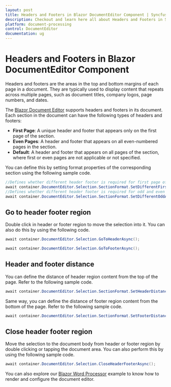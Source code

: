 ```yaml
---
layout: post
title: Headers and Footers in Blazor DocumentEditor Component | Syncfusion
description: Checkout and learn here all about Headers and Footers in Syncfusion Blazor DocumentEditor component and more.
platform: document-processing
control: DocumentEditor
documentation: ug
---
```


# Headers and Footers in Blazor DocumentEditor Component

Headers and footers are the areas in the top and bottom margins of each page in a document. They are typically used to display content that repeats across multiple pages, such as document titles, company logos, page numbers, and dates.

The [Blazor Document Editor](https://www.syncfusion.com/blazor-components/blazor-word-processor) supports headers and footers in its document. Each section in the document can have the following types of headers and footers:

*   **First Page**: A unique header and footer that appears only on the first page of the section.
*   **Even Pages**: A header and footer that appears on all even-numbered pages in the section.
*   **Default**: A header and footer that appears on all pages of the section, where first or even pages are not applicable or not specified.

You can define this by setting format properties of the corresponding section using the following sample code.

```csharp
//Defines whether different header footer is required for first page of the section
await container.DocumentEditor.Selection.SectionFormat.SetDifferentFirstPageAsync(true);
//Defines whether different header footer is required for odd and even pages in the section
await container.DocumentEditor.Selection.SectionFormat.SetDifferentOddAndEvenPagesAsync(true);
```

## Go to header footer region

Double click in header or footer region to move the selection into it. You can also do this by using the following code.

```csharp
await container.DocumentEditor.Selection.GoToHeaderAsync();

await container.DocumentEditor.Selection.GoToFooterAsync();
```

## Header and footer distance

You can define the distance of header region content from the top of the page. Refer to the following sample code.

```csharp
await container.DocumentEditor.Selection.SectionFormat.SetHeaderDistanceAsync(36);
```

Same way, you can define the distance of footer region content from the bottom of the page. Refer to the following sample code.

```csharp
await container.DocumentEditor.Selection.SectionFormat.SetFooterDistanceAsync(36);
```

## Close header footer region

Move the selection to the document body from header or footer region by double clicking or tapping the document area. You can also perform this by using the following sample code.

```csharp
await container.DocumentEditor.Selection.CloseHeaderFooterAsync();
```

You can also explore our [Blazor Word Processor](https://document.syncfusion.com/demos/docx-editor/blazor-server/document-editor/default-functionalities) example to know how to render and configure the document editor.

